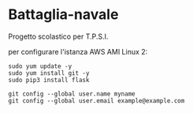 # Battaglia-navale
Progetto scolastico per T.P.S.I.

per configurare l'istanza AWS AMI Linux 2:
 ````
sudo yum update -y
sudo yum install git -y
sudo pip3 install flask

git config --global user.name myname
git config --global user.email example@example.com
 ```` 
